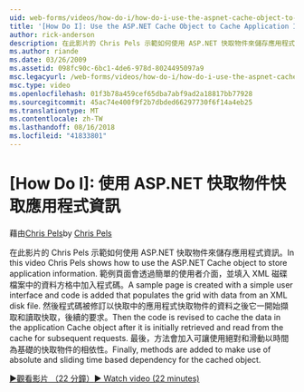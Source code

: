 ```yaml
---
uid: web-forms/videos/how-do-i/how-do-i-use-the-aspnet-cache-object-to-cache-application-information
title: '[How Do I]: Use the ASP.NET Cache Object to Cache Application Information | Microsoft Docs'
author: rick-anderson
description: 在此影片的 Chris Pels 示範如何使用 ASP.NET 快取物件來儲存應用程式資訊。 範例頁面會透過簡單的使用者介面...
ms.author: riande
ms.date: 03/26/2009
ms.assetid: 098fc90c-6bc1-4de6-978d-8024495097a9
msc.legacyurl: /web-forms/videos/how-do-i/how-do-i-use-the-aspnet-cache-object-to-cache-application-information
msc.type: video
ms.openlocfilehash: 01f3b78a459cef65dba7abf9ad2a18817bb77928
ms.sourcegitcommit: 45ac74e400f9f2b7dbded66297730f6f14a4eb25
ms.translationtype: MT
ms.contentlocale: zh-TW
ms.lasthandoff: 08/16/2018
ms.locfileid: "41833801"
---
```

<a name="how-do-i-use-the-aspnet-cache-object-to-cache-application-information"></a>[How Do I]: 使用 ASP.NET 快取物件快取應用程式資訊
====================
<span data-ttu-id="056e0-104">藉由[Chris Pels](https://twitter.com/chrispels)</span><span class="sxs-lookup"><span data-stu-id="056e0-104">by [Chris Pels](https://twitter.com/chrispels)</span></span>

<span data-ttu-id="056e0-105">在此影片的 Chris Pels 示範如何使用 ASP.NET 快取物件來儲存應用程式資訊。</span><span class="sxs-lookup"><span data-stu-id="056e0-105">In this video Chris Pels shows how to use the ASP.NET Cache object to store application information.</span></span> <span data-ttu-id="056e0-106">範例頁面會透過簡單的使用者介面，並填入 XML 磁碟檔案中的資料方格中加入程式碼。</span><span class="sxs-lookup"><span data-stu-id="056e0-106">A sample page is created with a simple user interface and code is added that populates the grid with data from an XML disk file.</span></span> <span data-ttu-id="056e0-107">然後程式碼被修訂以快取中的應用程式快取物件的資料之後它一開始擷取和讀取快取，後續的要求。</span><span class="sxs-lookup"><span data-stu-id="056e0-107">Then the code is revised to cache the data in the application Cache object after it is initially retrieved and read from the cache for subsequent requests.</span></span> <span data-ttu-id="056e0-108">最後，方法會加入可讓使用絕對和滑動以時間為基礎的快取物件的相依性。</span><span class="sxs-lookup"><span data-stu-id="056e0-108">Finally, methods are added to make use of absolute and sliding time based dependency for the cached object.</span></span>

[<span data-ttu-id="056e0-109">&#9654;觀看影片 （22 分鐘）</span><span class="sxs-lookup"><span data-stu-id="056e0-109">&#9654; Watch video (22 minutes)</span></span>](https://channel9.msdn.com/Blogs/ASP-NET-Site-Videos/how-do-i-use-the-aspnet-cache-object-to-cache-application-information)

